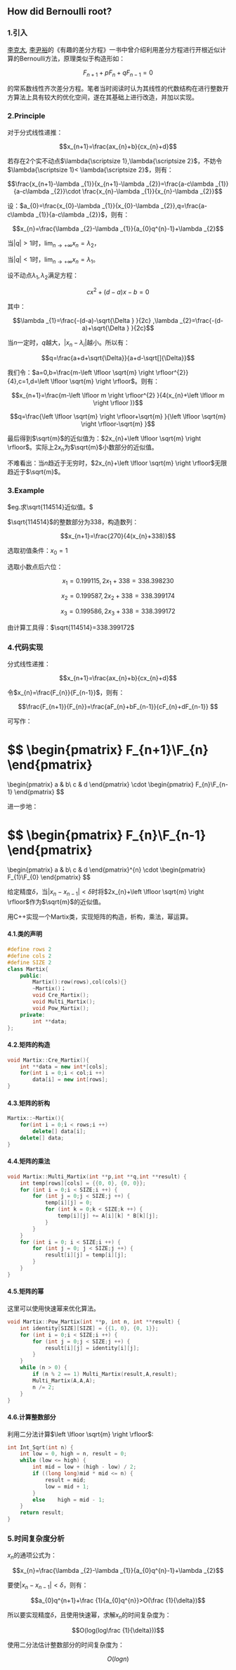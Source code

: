 ## **How did Bernoulli root?**

### 1.引入

[李克大](https://zh.z-lib.gs/author/李克大)*,* [李尹裕](https://zh.z-lib.gs/author/李尹裕)的《有趣的差分方程》一书中曾介绍利用差分方程进行开根近似计算的Bernoulli方法，原理类似于构造形如：

$$F_{n+1}+pF_{n}+qF_{n-1}=0$$

的常系数线性齐次差分方程。笔者当时阅读时认为其线性的代数结构在进行整数开方算法上具有较大的优化空间，遂在其基础上进行改造，并加以实现。

### 2.Principle

对于分式线性递推：

$$x_{n+1}=\frac{ax_{n}+b}{cx_{n}+d}$$

若存在2个实不动点$\lambda{\scriptsize 1},\lambda{\scriptsize 2}$，不妨令$\lambda{\scriptsize 1}< \lambda{\scriptsize 2}$，则有：

$$\frac{x_{n+1}-\lambda _{1}}{x_{n+1}-\lambda _{2}}=\frac{a-c\lambda _{1}}{a-c\lambda _{2}}\cdot \frac{x_{n}-\lambda _{1}}{x_{n}-\lambda _{2}}$$

设：$a_{0}=\frac{x_{0}-\lambda _{1}}{x_{0}-\lambda _{2}},q=\frac{a-c\lambda _{1}}{a-c\lambda _{2}}$，则有：

$$x_{n}=\frac{\lambda _{2}-\lambda _{1}}{a_{0}q^{n}-1}+\lambda _{2}$$

当$\left | q \right | > 1$时，$\lim_{n \to +\infty} x_{n}=\lambda _{2}$，

当$\left | q \right | < 1$时，$\lim_{n \to +\infty}x_{n}=\lambda_{1}$。

设不动点$\lambda_{1},\lambda _{2}$满足方程：

$$cx^{2}+(d-a)x-b=0$$

其中：

$$\lambda _{1}=\frac{-(d-a)-\sqrt{\Delta } }{2c} ,\lambda _{2}=\frac{-(d-a)+\sqrt{\Delta } }{2c}$$

当$n$一定时，$q$越大，$\left | x_{n}-\lambda _{i} \right |$越小。所以有：

$$q=\frac{a+d+\sqrt{\Delta}}{a+d-\sqrt[]{\Delta}}$$

我们令：$a=0,b=\frac{m-\left \lfloor \sqrt{m}  \right \rfloor^{2}}{4},c=1,d=\left \lfloor \sqrt{m}  \right \rfloor$。则有：

$$x_{n+1}=\frac{m-\left \lfloor m \right \rfloor^{2} }{4(x_{n}+\left \lfloor m \right \rfloor )}$$

$$q=\frac{\left \lfloor \sqrt{m}  \right \rfloor+\sqrt{m}  }{\left \lfloor \sqrt{m}  \right \rfloor-\sqrt{m}  }$$

最后得到$\sqrt{m}$的近似值为：$2x_{n}+\left \lfloor \sqrt{m}  \right \rfloor$。实际上$2x_{n}$为$\sqrt{m}$小数部分的近似值。

不难看出：当$n$趋近于无穷时，$2x_{n}+\left \lfloor \sqrt{m}  \right \rfloor$无限趋近于$\sqrt{m}$。

### 3.Example

$eg.求\sqrt{114514}近似值。$

$\sqrt{114514}$的整数部分为$338$，构造数列：

$$x_{n+1}=\frac{270}{4(x_{n}+338)}$$

选取初值条件：$x_{0}=1$

选取小数点后六位：

$$x_{1}=0.199115,2x_{1}+338=338.398230$$

$$x_{2}=0.199587,2x_{2}+338=338.399174$$

$$x_{3}=0.199586,2x_{3}+338=338.399172$$

由计算工具得：$\sqrt{114514}=338.399172$

### 4.代码实现

分式线性递推：

$$x_{n+1}=\frac{ax_{n}+b}{cx_{n}+d}$$

令$x_{n}=\frac{F_{n}}{F_{n-1}}$，则有：

$$\frac{F_{n+1}}{F_{n}}=\frac{aF_{n}+bF_{n-1}}{cF_{n}+dF_{n-1}}  $$

可写作：

$$
\begin{pmatrix}
 F_{n+1}\\F_{n}
\end{pmatrix}
=
\begin{pmatrix}
 a & b\\
 c & d
\end{pmatrix}
\cdot 
\begin{pmatrix}
 F_{n}\\F_{n-1}
\end{pmatrix}
$$

进一步地：

$$
\begin{pmatrix}
F_{n}\\F_{n-1}
\end{pmatrix}
=
\begin{pmatrix}
 a & b\\
 c & d
\end{pmatrix}^{n}
\cdot 
\begin{pmatrix}
 F_{1}\\F_{0}
\end{pmatrix}
$$

给定精度$\delta$，当$|x_{n}-x_{n-1}|<\delta$时将$2x_{n}+\left \lfloor \sqrt{m}  \right \rfloor$作为$\sqrt{m}$的近似值。

用C++实现一个Martix类，实现矩阵的构造，析构，乘法，幂运算。

#### 4.1.类的声明

```c++
#define rows 2
#define cols 2
#define SIZE 2
class Martix{
    public:
        Martix():row(rows),col(cols){}
        ~Martix()；
        void Cre_Martix();	
        void Multi_Martix();
        void Pow_Martix();
    private:
        int **data;
};
```

#### 4.2.矩阵的构造

```c++
void Martix::Cre_Martix(){
    int **data = new int*[cols];
    for(int i = 0;i < col;i ++)
        data[i] = new int[rows];
}
```

#### 4.3.矩阵的析构

```c++
Martix::~Martix(){
    for(int i = 0;i < rows;i ++)
   		delete[] data[i];
    delete[] data;
}
```

#### 4.4.矩阵的乘法

```c++
void Martix::Multi_Martix(int **p,int **q,int **result) {
    int temp[rows][cols] = {{0, 0}, {0, 0}};
    for (int i = 0;i < SIZE;i ++) {
        for (int j = 0;j < SIZE;j ++) {
            temp[i][j] = 0;
            for (int k = 0;k < SIZE;k ++) {
                temp[i][j] += A[i][k] * B[k][j];
            }
        }
    }
    for (int i = 0; i < SIZE;i ++) {
        for (int j = 0; j < SIZE;j ++) {
            result[i][j] = temp[i][j];
        }
    }
}
```

#### 4.5.矩阵的幂

这里可以使用快速幂来优化算法。

```c++
void Martix::Pow_Martix(int **p, int n, int **result) {
    int identity[SIZE][SIZE] = {{1, 0}, {0, 1}};
    for (int i = 0;i < SIZE;i ++) {
        for (int j = 0;j < SIZE;j ++) {
            result[i][j] = identity[i][j];
        }
    }
    while (n > 0) {
        if (n % 2 == 1) Multi_Martix(result,A,result);
        Multi_Martix(A,A,A);
        n /= 2;
    }
}
```

#### 4.6.计算整数部分

利用二分法计算$\left \lfloor \sqrt{m} \right \rfloor$:

```c++
int Int_Sqrt(int n) {
    int low = 0, high = n, result = 0;
    while (low <= high) {
        int mid = low + (high - low) / 2;
        if ((long long)mid * mid <= n) { 
            result = mid;
            low = mid + 1;
        } 
        else	high = mid - 1;
    }
    return result;
}
```

### 5.时间复杂度分析

$x_{n}$的通项公式为：

$$x_{n}=\frac{\lambda _{2}-\lambda _{1}}{a_{0}q^{n}-1}+\lambda _{2}$$

要使$|x_{n}-x_{n-1}|<\delta$，则有：

$$a_{0}q^{n+1}+\frac {1}{a_{0}q^{n}}>O(\frac {1}{\delta})$$

所以要实现精度$\delta$，且使用快速幂，求解$x_{n}$的时间复杂度为：

$$O(log(log\frac {1}{\delta}))$$

使用二分法估计整数部分的时间复杂度为：

$$O(logn)$$
